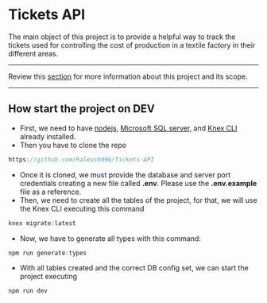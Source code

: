 # Tickets API

The main object of this project is to provide a helpful way to track the tickets used for controlling the cost of production in a textile factory in their different areas.

---

Review this [section](project-context.md) for more information about this project and its scope.

---

## How start the project on DEV

- First, we need to have [nodejs](https://nodejs.org/en), [Microsoft SQL server](https://www.microsoft.com/en-us/sql-server/sql-server-2019), and [Knex CLI](https://knexjs.org/guide/migrations.html#migration-cli) already installed.
- Then you have to clone the repo

```js
https://github.com/Ralexs0096/Tickets-API
```

- Once it is cloned, we must provide the database and server port credentials creating a new file called **.env**.
  Please use the **.env.example** file as a reference.
- Then, we need to create all the tables of the project, for that, we will use the Knex CLI executing this command

```js
knex migrate:latest
```

- Now, we have to generate all types with this command:

```js
npm run generate:types
```

- With all tables created and the correct DB config set, we can start the project executing

```js
npm run dev
```
